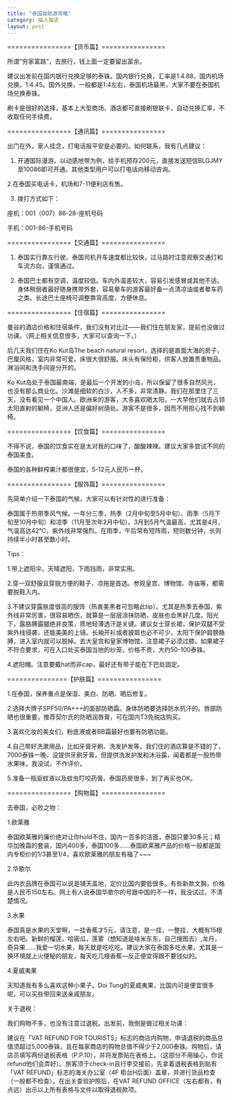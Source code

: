 ```yaml
---
title: "泰国自助游攻略"
category: 猫人猫语
layout: post
---
```

================【货币篇】================

所谓“穷家富路”，去旅行，钱上面一定要留出富余。

建议出发前在国内银行兑换足够的泰铢。国内银行兑换，汇率是1:4.88，国内机场兑换，1:4.45。国外兑换，一般都是1:4左右，泰国机场最黑，大家不要在泰国机场兑换泰铢。

刷卡是很好的选择，基本上大型商场、酒店都可直接刷银联卡，自动兑换汇率，不收取任何手续费。

================【通讯篇】================

出门在外，家人挂念，打电话报平安是必要的。如何联系，我有几点建议：

1. 开通国际漫游。以动感地带为例，给手机预存200元，直接发送短信BLGJMY至10086即可开通。其他类型用户可以打电话向移动咨询。

2.在泰国买电话卡，机场和7-11便利店有售。

3. 拨打方式如下：

座机：001（007）86-28-座机号码

手机：001-86-手机号码 

================【交通篇】================

1. 泰国实行靠左行驶。泰国司机开车速度都比较快，过马路时注意观察交通灯和车流方向，谨慎通过。

2. 泰国巴士都有空调，温度较低。车内外温差较大，容易引发感冒或其他不适。身体稍弱者最好随身携带外套，容易晕车的游客最好备一点清凉油或者晕车药之类。长途巴士座椅可调整靠背高度，方便休息。

================【住宿篇】================

曼谷的酒店价格和住宿条件，我们没有对比过——我们住在朋友家，提前也没做过功课。（网上相关信息很多，大家可以查询一下。）

后几天我们住在Ko Kut岛The beach natural resort，选择的是直面大海的房子，巴厘风格，室内非常可爱。床很大很舒服。床头有保险柜，供客人放置贵重物品。淋浴间和洗手间是分开的。

Ko Kut岛处于泰国最南端，是最后一个开发的小岛，所以保留了很多自然风光，也没有那么商业化。沙滩是细软的白沙，人不多，非常清静。我们在那里住了三天，没有看见一个中国人。欧洲来的游客，大多喜欢晒太阳，一大早他们就去占领太阳直射的躺椅，亚洲人还是偏好树荫处。游客不是很多，因而不用担心找不到躺椅。

================【饮食篇】================

不得不说，泰国的饮食实在是太对我的口味了，酸酸辣辣。建议大家多尝试不同的泰国美食。

泰国的各种鲜榨果汁都很便宜，5-12元人民币一杯。

================【服饰篇】================

先简单介绍一下泰国的气候，大家可以有针对性的进行准备：

泰国属于热带季风气候。一年分三季，热季（2月中旬至5月中旬）、雨季（5月下旬至10月中旬）和凉季（11月至次年2月中旬）。3月到5月气温最高，尤其是4月，气温高达42℃，紫外线非常强烈。在雨季，午后常有短阵雨，短则数分钟，长则持续半小时甚至数小时。

Tips：

1.带上遮阳伞。天晴遮阳，下雨挡雨，非常实用。

2.穿一双舒服且穿脱方便的鞋子，凉拖是首选。参观皇宫、博物馆、寺庙等，都需要脱鞋入内。

3.不建议穿露肤度很高的服饰（热衷美黑者可忽略此tip）。尤其是热季去泰国，紫外线非常厉害，很容易晒伤，就算是一层层涂抹防晒，皮肤也会黑好几度。阳光下，露胳膊露腿绝非良策，质地轻薄透汗是关键。建议女士穿长裙，保护双腿不受紫外线侵袭，还能美美的上镜。长袖开衫或者披肩也必不可少，太阳下保护肩膀胳膊，进入室内就可以脱掉。去大皇宫和皇家博物馆，注意裙子必须过膝。如果裙子不符合要求，可在入口处买泰国当地的纱笼，价格不贵，大约50-100泰铢。

4.遮阳帽。注意要戴hat而非cap，最好还有带子能在下巴处固定。

===============【护肤篇】================

1.在泰国，保养重点是保湿、美白、防晒、晒后修复。

2.选择大牌子SPF50/PA+++的面部防晒霜。身体防晒要选择防水抗汗的。唇部防晒也很重要，推荐契尔氏的防晒润唇膏，可在国内T3免税店购买。

3.喜欢化妆的美女们，粉底液或者BB霜最好也要有防晒功能。

4.自己带好洗漱用品，比如牙膏牙刷、洗发护发等。我们住的酒店算是不错的了，7000泰铢一晚，没提供牙刷牙膏，但提供洗发护发和沐浴露，闻着都是一股热带水果味，我没试，不作评价。

5.准备一瓶驱蚊液以及蚊虫叮咬药膏。泰国药房很多，到了再买也OK。

================【购物篇】================

去泰国，必败之物：

1.欧莱雅

泰国欧莱雅的廉价绝对让你hold不住，国内一百多的洁面，泰国只要30多元；精华加晚霜的套装，国内400多，泰国100多……泰国欧莱雅产品的价格一般都是国内专柜价的1/3甚至1/4，喜欢欧莱雅的朋友有福了~~~

2.华歌尔

此内衣品牌在泰国可以说是铺天盖地，定价比国内要低很多。有些新款文胸，价格是人民币150左右。网上有人说泰国华歌尔的号跟中国的不一样，我没试过，不清楚情况。

3.水果

泰国真是水果的天堂啊，一挂香蕉才5元，请注意，是一挂，一整挂，大概有15根左右吧。新鲜的榴莲，哈密瓜，莲雾（想知道是啥米东东，自己搜图去）,龙丹，奇异果……我爱一切水果，每天就是吃吃吃。建议大家在泰国多吃水果，尤其是一换环境就上火便秘的朋友，每天吃几根香蕉—反正便宜得跟不要钱似的。

4.夏威夷果

天知道我有多么喜欢这种小果子。Doi Tung的夏威夷果，比国内可是便宜很多呢，可以买些带回来送亲戚朋友。

关于退税：

我们购物不多，也没有注意过退税。出发前，我倒是做过相关功课：

建议在「VAT REFUND FOR TOURISTS」标志的商店内购物，申请退税的商品总值须超过5,000泰铢，且在每家商店的购物总值不得少于2,000泰铢。购物后，请店员填写两份退税表格（P.P.10），并将发票贴在表格上。（这部分不用操心，你说refund他们会弄好）。旅客须于check-in且行李交接前，先拿着退税表格到贴有「VAT REFUND」标志的海关办公室（4F 柜台H后面）盖章，并进行货品检查（一般都不检查）。在出关查验护照后，在VAT REFUND OFFICE（左右都有，有点远）出示以上所有表格与文件以取得退税款项。

